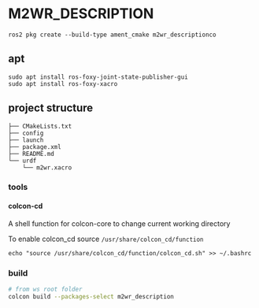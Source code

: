 # M2WR_DESCRIPTION

```
ros2 pkg create --build-type ament_cmake m2wr_descriptionco
```

## apt
```
sudo apt install ros-foxy-joint-state-publisher-gui
sudo apt install ros-foxy-xacro
```

## project structure
```
├── CMakeLists.txt
├── config
├── launch
├── package.xml
├── README.md
└── urdf
    └── m2wr.xacro
```

### tools
#### colcon-cd
A shell function for colcon-core to change current working directory

To enable colcon_cd source `/usr/share/colcon_cd/function`

```
echo "source /usr/share/colcon_cd/function/colcon_cd.sh" >> ~/.bashrc
```

### build
```bash
# from ws root folder
colcon build --packages-select m2wr_description
```